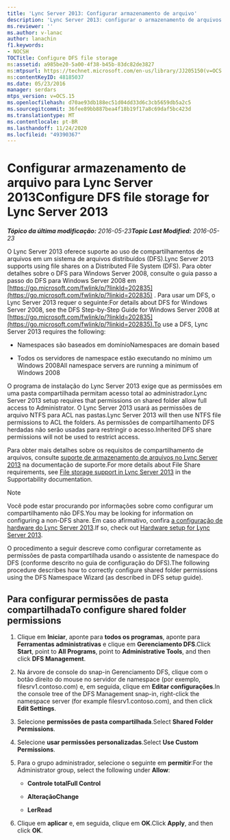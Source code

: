 ```yaml
---
title: 'Lync Server 2013: Configurar armazenamento de arquivo'
description: 'Lync Server 2013: configurar o armazenamento de arquivos DFS.'
ms.reviewer: ''
ms.author: v-lanac
author: lanachin
f1.keywords:
- NOCSH
TOCTitle: Configure DFS file storage
ms:assetid: a985be20-5a00-4f38-b45b-83dc82de3827
ms:mtpsurl: https://technet.microsoft.com/en-us/library/JJ205150(v=OCS.15)
ms:contentKeyID: 48185037
ms.date: 05/23/2016
manager: serdars
mtps_version: v=OCS.15
ms.openlocfilehash: d70ae93db188ec51d04dd33d6c3cb5659db5a2c5
ms.sourcegitcommit: 36fee89bb887bea4f18b19f17a8c69daf5bc423d
ms.translationtype: MT
ms.contentlocale: pt-BR
ms.lasthandoff: 11/24/2020
ms.locfileid: "49390367"
---
```

# <a name="configure-dfs-file-storage-for-lync-server-2013"></a><span data-ttu-id="49cdd-103">Configurar armazenamento de arquivo para Lync Server 2013</span><span class="sxs-lookup"><span data-stu-id="49cdd-103">Configure DFS file storage for Lync Server 2013</span></span>

<div data-xmlns="http://www.w3.org/1999/xhtml">

<div class="topic" data-xmlns="http://www.w3.org/1999/xhtml" data-msxsl="urn:schemas-microsoft-com:xslt" data-cs="https://msdn.microsoft.com/">

<div data-asp="https://msdn2.microsoft.com/asp">



</div>

<div id="mainSection">

<div id="mainBody"><span data-ttu-id="49cdd-104">

<span> </span></span><span class="sxs-lookup"><span data-stu-id="49cdd-104">

<span> </span></span></span>

<span data-ttu-id="49cdd-105">_**Tópico da última modificação:** 2016-05-23_</span><span class="sxs-lookup"><span data-stu-id="49cdd-105">_**Topic Last Modified:** 2016-05-23_</span></span>

<span data-ttu-id="49cdd-106">O Lync Server 2013 oferece suporte ao uso de compartilhamentos de arquivos em um sistema de arquivos distribuídos (DFS).</span><span class="sxs-lookup"><span data-stu-id="49cdd-106">Lync Server 2013 supports using file shares on a Distributed File System (DFS).</span></span> <span data-ttu-id="49cdd-107">Para obter detalhes sobre o DFS para Windows Server 2008, consulte o guia passo a passo do DFS para Windows Server 2008 em [https://go.microsoft.com/fwlink/p/?linkId=202835](https://go.microsoft.com/fwlink/p/?linkid=202835) . Para usar um DFS, o Lync Server 2013 requer o seguinte:</span><span class="sxs-lookup"><span data-stu-id="49cdd-107">For details about DFS for Windows Server 2008, see the DFS Step-by-Step Guide for Windows Server 2008 at [https://go.microsoft.com/fwlink/p/?linkId=202835](https://go.microsoft.com/fwlink/p/?linkid=202835).To use a DFS, Lync Server 2013 requires the following:</span></span>

  - <span data-ttu-id="49cdd-108">Namespaces são baseados em domínio</span><span class="sxs-lookup"><span data-stu-id="49cdd-108">Namespaces are domain based</span></span>

  - <span data-ttu-id="49cdd-109">Todos os servidores de namespace estão executando no mínimo um Windows 2008</span><span class="sxs-lookup"><span data-stu-id="49cdd-109">All namespace servers are running a minimum of Windows 2008</span></span>

<span data-ttu-id="49cdd-110">O programa de instalação do Lync Server 2013 exige que as permissões em uma pasta compartilhada permitam acesso total ao administrador.</span><span class="sxs-lookup"><span data-stu-id="49cdd-110">Lync Server 2013 setup requires that permissions on shared folder allow full access to Administrator.</span></span> <span data-ttu-id="49cdd-111">O Lync Server 2013 usará as permissões de arquivo NTFS para ACL nas pastas.</span><span class="sxs-lookup"><span data-stu-id="49cdd-111">Lync Server 2013 will then use NTFS file permissions to ACL the folders.</span></span> <span data-ttu-id="49cdd-112">As permissões de compartilhamento DFS herdadas não serão usadas para restringir o acesso.</span><span class="sxs-lookup"><span data-stu-id="49cdd-112">Inherited DFS share permissions will not be used to restrict access.</span></span>

<span data-ttu-id="49cdd-113">Para obter mais detalhes sobre os requisitos de compartilhamento de arquivos, consulte [suporte de armazenamento de arquivos no Lync Server 2013](lync-server-2013-file-storage-support.md) na documentação de suporte.</span><span class="sxs-lookup"><span data-stu-id="49cdd-113">For more details about File Share requirements, see [File storage support in Lync Server 2013](lync-server-2013-file-storage-support.md) in the Supportability documentation.</span></span>

<div>


> [!NOTE]  
> <span data-ttu-id="49cdd-114">Você pode estar procurando por informações sobre como configurar um compartilhamento não DFS.</span><span class="sxs-lookup"><span data-stu-id="49cdd-114">You may be looking for information on configuring a non-DFS share.</span></span> <span data-ttu-id="49cdd-115">Em caso afirmativo, confira <A href="lync-server-2013-hardware-setup.md">a configuração de hardware do Lync Server 2013</A>.</span><span class="sxs-lookup"><span data-stu-id="49cdd-115">If so, check out <A href="lync-server-2013-hardware-setup.md">Hardware setup for Lync Server 2013</A>.</span></span>



</div>

<span data-ttu-id="49cdd-116">O procedimento a seguir descreve como configurar corretamente as permissões de pasta compartilhada usando o assistente de namespace do DFS (conforme descrito no guia de configuração do DFS).</span><span class="sxs-lookup"><span data-stu-id="49cdd-116">The following procedure describes how to correctly configure shared folder permissions using the DFS Namespace Wizard (as described in DFS setup guide).</span></span>

<div>

## <a name="to-configure-shared-folder-permissions"></a><span data-ttu-id="49cdd-117">Para configurar permissões de pasta compartilhada</span><span class="sxs-lookup"><span data-stu-id="49cdd-117">To configure shared folder permissions</span></span>

1.  <span data-ttu-id="49cdd-118">Clique em **Iniciar**, aponte para **todos os programas**, aponte para **Ferramentas administrativas** e clique em **Gerenciamento DFS**.</span><span class="sxs-lookup"><span data-stu-id="49cdd-118">Click **Start**, point to **All Programs**, point to **Administrative Tools**, and then click **DFS Management**.</span></span>

2.  <span data-ttu-id="49cdd-119">Na árvore de console do snap-in Gerenciamento DFS, clique com o botão direito do mouse no servidor de namespace (por exemplo, filesrv1.contoso.com) e, em seguida, clique em **Editar configurações**.</span><span class="sxs-lookup"><span data-stu-id="49cdd-119">In the console tree of the DFS Management snap-in, right-click the namespace server (for example filesrv1.contoso.com), and then click **Edit Settings**.</span></span>

3.  <span data-ttu-id="49cdd-120">Selecione **permissões de pasta compartilhada**.</span><span class="sxs-lookup"><span data-stu-id="49cdd-120">Select **Shared Folder Permissions**.</span></span>

4.  <span data-ttu-id="49cdd-121">Selecione **usar permissões personalizadas**.</span><span class="sxs-lookup"><span data-stu-id="49cdd-121">Select **Use Custom Permissions**.</span></span>

5.  <span data-ttu-id="49cdd-122">Para o grupo administrador, selecione o seguinte em **permitir**:</span><span class="sxs-lookup"><span data-stu-id="49cdd-122">For the Administrator group, select the following under **Allow**:</span></span>
    
      - <span data-ttu-id="49cdd-123">**Controle total**</span><span class="sxs-lookup"><span data-stu-id="49cdd-123">**Full Control**</span></span>
    
      - <span data-ttu-id="49cdd-124">**Alteração**</span><span class="sxs-lookup"><span data-stu-id="49cdd-124">**Change**</span></span>
    
      - <span data-ttu-id="49cdd-125">**Ler**</span><span class="sxs-lookup"><span data-stu-id="49cdd-125">**Read**</span></span>

6.  <span data-ttu-id="49cdd-126">Clique em **aplicar** e, em seguida, clique em **OK**.</span><span class="sxs-lookup"><span data-stu-id="49cdd-126">Click **Apply**, and then click **OK**.</span></span>

<span data-ttu-id="49cdd-127"></div>

</div>

<span> </span>

</div>

</div>

</span><span class="sxs-lookup"><span data-stu-id="49cdd-127"></div>

</div>

<span> </span>

</div>

</div>

</span></span></div>

